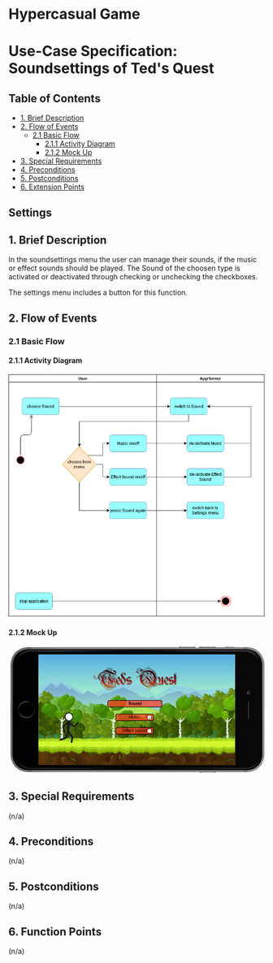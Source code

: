 # Hypercasual Game <!-- omit in toc -->

# Use-Case Specification: Soundsettings of Ted's Quest <!-- omit in toc -->

## Table of Contents <!-- omit in toc -->
- [1. Brief Description](#11-brief-description)
- [2. Flow of Events](#2-flow-of-events)
  - [2.1 Basic Flow](#21-basic-flow)
    - [2.1.1 Activity Diagram](#211-activity-diagram)
    - [2.1.2 Mock Up](#212-mock-up)
- [3. Special Requirements](#3-special-requirements)
- [4. Preconditions](#4-preconditions)
- [5. Postconditions](#5-postconditions)
- [6. Extension Points](#6-extension-points)


## Settings

## 1. Brief Description
In the soundsettings menu the user can manage their sounds, if the music or effect sounds should be played. 
The Sound of the choosen type is activated or deactivated through checking or unchecking the checkboxes.

The settings menu includes a button for this function.
## 2. Flow of Events

### 2.1 Basic Flow

#### 2.1.1 Activity Diagram

![AD_Settings](./Activity_dia_soundsettings.png)

#### 2.1.2 Mock Up

![SH_Settings](./Screenshot_Soundsettings.PNG)

## 3. Special Requirements

(n/a)

## 4. Preconditions

(n/a)

## 5. Postconditions

(n/a)

## 6. Function Points

(n/a)
